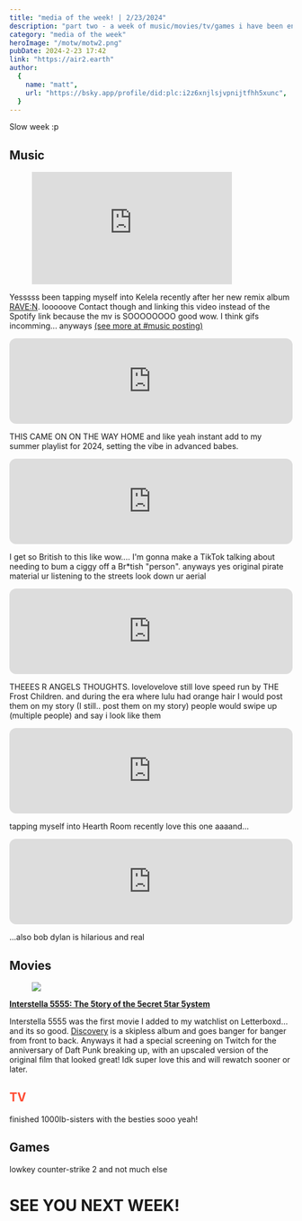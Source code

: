 ```yaml
---
title: "media of the week! | 2/23/2024"
description: "part two - a week of music/movies/tv/games i have been enjoying throughout the past week!"
category: "media of the week"
heroImage: "/motw/motw2.png"
pubDate: 2024-2-23 17:42
link: "https://air2.earth"
author:
  {
    name: "matt",
    url: "https://bsky.app/profile/did:plc:i2z6xnjlsjvpnijtfhh5xunc",
  }
---
```


Slow week :p

## <span class="npf_color_ross">Music</span>

<figure class="tmblr-full tmblr-embed" data-provider="youtube" data-url="https://www.youtube.com/watch?v=_GT9SmA1vlI" data-orig-width="356" data-orig-height="200"><iframe width="356" height="200" id="youtube_iframe" src="https://www.youtube.com/embed/_GT9SmA1vlI?feature=oembed&amp;enablejsapi=1&amp;origin=https://safe.txmblr.com&amp;wmode=opaque" frameborder="0" allow="accelerometer; autoplay; clipboard-write; encrypted-media; gyroscope; picture-in-picture; web-share" allowfullscreen="" title="Kelela - Contact (Official Music Video)"></iframe></figure>

Yesssss been tapping myself into Kelela recently after her new remix album [RAVE:N](https://music.apple.com/us/album/rave-n-the-remixes/1726222410). looooove Contact though and linking this video instead of the Spotify link because the mv is SOOOOOOOO good wow. I think gifs incomming... anyways [(see more at #music posting)](https://www.tumblr.com/thought-tracing/743157797533941760/kelela-stuns-in-new-npr-tiny-desk?source=share)

<iframe style="border-radius:12px" src="https://open.spotify.com/embed/track/7p4vHnYXkxlzvfePJVpcTr?utm_source=generator" width="100%" height="152" frameBorder="0" allowfullscreen="" allow="autoplay; clipboard-write; encrypted-media; fullscreen; picture-in-picture" loading="lazy"></iframe>

THIS CAME ON ON THE WAY HOME and like yeah instant add to my summer playlist for 2024, setting the vibe in advanced babes.

<iframe style="border-radius:12px" src="https://open.spotify.com/embed/track/7I63krPum3VHEKQYk4SsE9?utm_source=generator" width="100%" height="152" frameBorder="0" allowfullscreen="" allow="autoplay; clipboard-write; encrypted-media; fullscreen; picture-in-picture" loading="lazy"></iframe>

I get so British to this like wow.... I'm gonna make a TikTok talking about needing to bum a ciggy off a Br\*tish "person". anyways yes original pirate material ur listening to the streets look down ur aerial

<iframe style="border-radius:12px" src="https://open.spotify.com/embed/track/2XWST4T7RtYrnBAVg6eDtF?utm_source=generator" width="100%" height="152" frameBorder="0" allowfullscreen="" allow="autoplay; clipboard-write; encrypted-media; fullscreen; picture-in-picture" loading="lazy"></iframe>

THEEES R ANGELS THOUGHTS. lovelovelove still love speed run by THE Frost Children. and during the era where lulu had orange hair I would post them on my story (I still.. post them on my story) people would swipe up (multiple people) and say i look like them

<iframe style="border-radius:12px" src="https://open.spotify.com/embed/track/6nYzdq0LlsU7mV8UZKfBof?utm_source=generator" width="100%" height="152" frameBorder="0" allowfullscreen="" allow="autoplay; clipboard-write; encrypted-media; fullscreen; picture-in-picture" loading="lazy"></iframe>

tapping myself into Hearth Room recently love this one aaaand...

<iframe style="border-radius:12px" src="https://open.spotify.com/embed/track/73OCgCI0tl7AEyUFcRlwOk?utm_source=generator" width="100%" height="152" frameBorder="0" allowfullscreen="" allow="autoplay; clipboard-write; encrypted-media; fullscreen; picture-in-picture" loading="lazy"></iframe>

...also bob dylan is hilarious and real

## <span class="npf_color_chandler">Movies</span>

<div class="npf_row"><figure class="tmblr-full" data-orig-height="900" data-orig-width="1600"><img src="https://64.media.tumblr.com/3ec3d84cfbf9da93188eed92200b01ab/ddc36d5a6f1ad704-30/s2048x3072/b7f7f22d49286a8c651758bf424e142adeaef9ca.jpg" data-orig-height="900" data-orig-width="1600" srcset="https://64.media.tumblr.com/3ec3d84cfbf9da93188eed92200b01ab/ddc36d5a6f1ad704-30/s2048x3072/b7f7f22d49286a8c651758bf424e142adeaef9ca.jpg 1600w" sizes="(max-width: 1280px) 100vw, 1280px"></figure></div>

[**Interstella 5555: The 5tory of the 5ecret 5tar 5ystem**](https://letterboxd.com/air2earth/film/interstella-5555-the-5tory-of-the-5ecret-5tar-5ystem/)

Interstella 5555 was the first movie I added to my watchlist on Letterboxd... and its so good. [Discovery](https://music.apple.com/us/album/discovery/697194953) is a skipless album and goes banger for banger from front to back. Anyways it had a special screening on Twitch for the anniversary of Daft Punk breaking up, with an upscaled version of the original film that looked great! Idk super love this and will rewatch sooner or later.

## <span style="color: #ff4930">TV</span>

finished 1000lb-sisters with the besties sooo yeah!

## <span class="npf_color_monica">Games</span>

lowkey counter-strike 2 and not much else

# <span class="npf_color_rachel">SEE YOU NEXT WEEK!</span>
